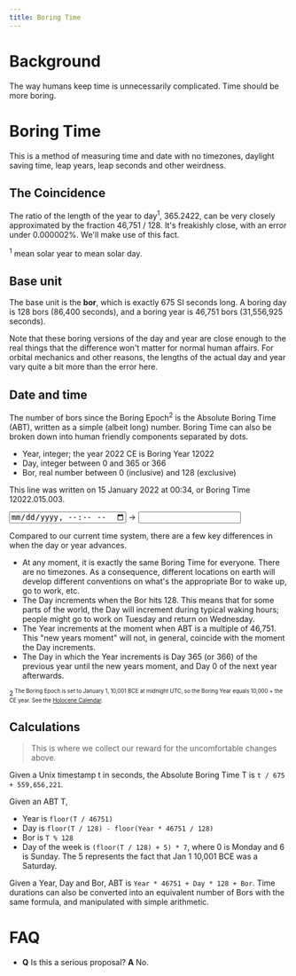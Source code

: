```yaml
---
title: Boring Time
---
```


# Background

The way humans keep time is unnecessarily complicated. Time should be more boring.

# Boring Time

This is a method of measuring time and date with no timezones, daylight saving time, leap years, leap seconds and other weirdness.

## The Coincidence

The ratio of the length of the year to day<sup>1</sup>, 365.2422, can be very closely approximated by the fraction 46,751 / 128. It's freakishly close, with an error under 0.000002%. We'll make use of this fact.

<sup>1</sup> mean solar year to mean solar day.

## Base unit

The base unit is the **bor**, which is exactly 675 SI seconds long. A boring day is 128 bors (86,400 seconds), and a boring year is 46,751 bors (31,556,925 seconds). 

Note that these boring versions of the day and year are close enough to the real things that the difference won't matter for normal human affairs. For orbital mechanics and other reasons, the lengths of the actual day and year vary quite a bit more than the error here.

## Date and time

The number of bors since the Boring Epoch<sup>2</sup> is the Absolute Boring Time (ABT), written as a simple (albeit long) number. Boring Time can also be broken down into human friendly components separated by dots.

- Year, integer; the year 2022 CE is Boring Year 12022
- Day, integer between 0 and 365 or 366
- Bor, real number between 0 (inclusive) and 128 (exclusive)

This line was written on 15 January 2022 at 00:34, or Boring Time 12022.015.003.

<script>
    function toBoring(event) {
        console.log(event.target.value);
        const t = Date.parse(event.target.value);
        const T = t / 675000 + 559656221;
        const Y = Math.floor(T / 46751);
        const D = Math.floor(T / 128) - Math.floor(Y * 46751 / 128);
        const B = T % 128;
        const boring = `${Y}.${D}.${B}`;
        console.log(boring);
        document.querySelector('#boring').value = boring;
    }
</script>
<input type='datetime-local' onchange='toBoring' /> -> <input id='boring' readonly />

Compared to our current time system, there are a few key differences in when the day or year advances.

- At any moment, it is exactly the same Boring Time for everyone. There are no timezones. As a consequence, different locations on earth will develop different conventions on what's the appropriate Bor to wake up, go to work, etc.
- The Day increments when the Bor hits 128. This means that for some parts of the world, the Day will increment during typical waking hours; people might go to work on Tuesday and return on Wednesday.
- The Year increments at the moment when ABT is a multiple of 46,751. This "new years moment" will not, in general, coincide with the moment the Day increments.
- The Day in which the Year increments is Day 365 (or 366) of the previous year until the new years moment, and Day 0 of the next year afterwards.

<sup>2<sup> The Boring Epoch is set to January 1, 10,001 BCE at midnight UTC, so the Boring Year equals 10,000 + the CE year. See the [Holocene Calendar](https://en.wikipedia.org/wiki/Holocene_calendar).

## Calculations

> This is where we collect our reward for the uncomfortable changes above.

Given a Unix timestamp t in seconds, the Absolute Boring Time T is `t / 675 + 559,656,221`.

Given an ABT T,
- Year is `floor(T / 46751)`
- Day is `floor(T / 128) - floor(Year * 46751 / 128)`
- Bor is `T % 128`
- Day of the week is `(floor(T / 128) + 5) * 7`,
 where 0 is Monday and 6 is Sunday. The 5 represents the fact that Jan 1 10,001 BCE was a Saturday.

Given a Year, Day and Bor, ABT is `Year * 46751 + Day * 128 + Bor`. Time durations can also be converted into an equivalent number of Bors with the same formula, and manipulated with simple arithmetic.

# FAQ

- **Q** Is this a serious proposal?
  **A** No.

